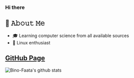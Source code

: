 ### Hi there

## :book: 𝙰𝚋𝚘𝚞𝚝 𝙼𝚎
- 🎓 Learning computer science from all available sources
- 🐧 Linux enthusiast

## [GitHub Page](https://bino-faata.github.io)

![Bino-Faata's github stats](https://github-readme-stats.vercel.app/api?username=bino-faata&show_icons=true&theme=flag-india)
